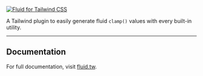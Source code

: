 [![Fluid for Tailwind CSS](https://fluid.tw/preview.png)](https://fluid.tw)

A Tailwind plugin to easily generate fluid `clamp()` values with every built-in utility.

---

## Documentation

For full documentation, visit [fluid.tw](https://fluid.tw).
